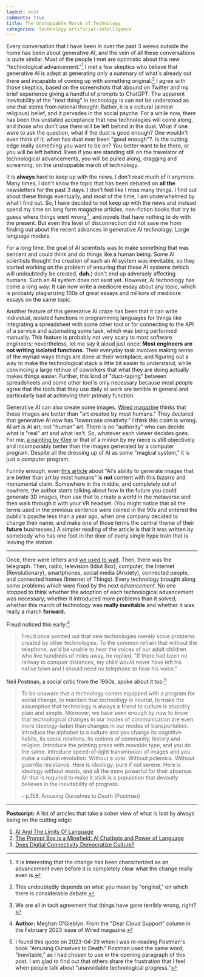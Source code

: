 ```yaml
---
layout: post
comments: true
title: The Unstoppable March of Technology
categories: technology artificial-intelligence
---
```


Every conversation that I have been in over the past 3 weeks outside the home has been about
generative AI, and the vein of all these conversations is quite similar. Most of the people I met
are optimistic about this new "technological advancement."[^1] I met a few skeptics who believe
that generative AI is adept at generating only a summary of what's already out there and incapable
of coming up with something original.[^2] I agree with those skeptics, based on the screenshots
that abound on Twitter and my brief experience giving a handful of prompts to ChatGPT. The apparent
inevitability of the "next thing" in technology is can not be understood as one that stems from
rational thought: Rather, it is a cultural (almost religious) belief, and it pervades in the social
psyche. For a while now, there has been this unstated acceptance that new technologies will come
along, and those who don't use them will be left behind in the dust. What if one were to ask the
question, what if the dust is good enough? One wouldn't even think of it; when has dust ever been
"good enough"?. Is the cutting edge really something you want to be on? You better want to be there,
or you will be left behind. Even if you are standing still on the travelator of technological
advancements, you will be pulled along, dragging and screaming, on the unstoppable march of
technology.

<!--more-->

It is **always** hard to keep up with the news. I don't read much of it anymore. Many times, I don't
know the topic that has been debated on **all the** newsletters for the past 3 days. I don't feel like
I miss many things. I find out about these things eventually, and most of the time, I am
underwhelmed by what I find out. So, I have decided to not keep up with the news and instead spend
my time on long form magazine articles, non-fiction books that try to guess where things went
wrong[^3], and novels that have nothing to do with the present. But even this level of
disconnection did not save me from finding out about the recent advances in generative AI
technology: Large language models.

For a long time, the goal of AI scientists was to make something that was sentient and could think
and do things like a human being. Some AI scientists thought the creation of such an AI system was
inevitable, so they started working on the problem of ensuring that these AI systems (which will
undoubtedly be created, **duh.**) don't end up adversely affecting humans. Such an AI system does not
exist yet. However, AI technology has come a long way: It can now write a mediocre essay about any
topic, which is probably plagiarizing 100s of great essays and millions of mediocre essays on the
same topic.

Another feature of this generative AI craze has been that it can write individual, isolated
functions in programming languages for things like integrating a spreadsheet with some other tool or
for connecting to the API of a service and automating some task, which was being performed
manually. This feature is probably not very scary to most software engineers; nevertheless, let me
say it aloud just once: **Most engineers are not writing isolated functions.** Their everyday task
involves making sense of the myriad ways things are done at their workplace, and figuring out a way
to make the technological stack a little bit easier to understand, while convincing a large retinue
of coworkers that what they are doing actually makes things easier. Further, this kind of
"duct-taping" between spreadsheets and some other tool is only necessary because most people agree
that the tools that they use daily at work are terrible in general and particularly bad at achieving
their primary function.

Generative AI can also create some images. [Wired magazine](https://www.wired.com/story/picture-limitless-creativity-ai-image-generators/) thinks that these images are better than
"art created by most humans." They declared that generative AI now has "lowercase creativity."  I
think this claim is wrong. AI art is AI art; not "human" art. There is no "authority" who can decide
what is "real" art and what isn't. So, whatever each viewer decides goes. For me, [a painting by Klee](https://artsandculture.google.com/asset/super-chess-paul-klee/MwHvy-HH4O6BGw)
or that of a minion by my niece is still objectively and incomparably better than the images
generated by a computer program. Despite all the dressing up of AI as some "magical system," it is
just a computer program.

Funnily enough, even [this article](https://www.wired.com/story/picture-limitless-creativity-ai-image-generators/) about "AI's ability to generate images that are better than art by
most humans" is **not** content with this _bizarre_ and monumental claim. Somewhere in the middle, and
completely out of nowhere, the author starts talking about how in the future you could generate 3D
images, then use that to create a world in the metaverse and then walk through it with your VR
headset. (You might notice that all the terms used in the previous sentence were coined in the 90s
and entered the public's psyche less than a year ago, when one company decided to change their name,
and make one of those terms the central theme of their **future** businesses.) A simpler reading of
the article is that it was written by somebody who has one foot in the door of every single hype
train that is leaving the station.

---

Once, there were letters and [we used to wait](https://www.youtube.com/watch?v=xQuUN1HGa0c). Then, there was the telegraph. Then, radio, television
(Idiot Box), computer, the Internet (Revolutionary), smartphones, social media (Anxiety), connected
people, and connected homes (Internet of Things). Every technology brought along some problems which
were fixed by the next _advancement_. No one stopped to think whether the adoption of each
technological advancement was necessary; whether it introduced more problems than it solved; whether
this march of technology was **really inevitable** and whether it was really a march **forward.**

Freud noticed this early:[^4]

> Freud once pointed out that new technologies merely solve problems created by other technologies. To
> the common refrain that without the telephone, we'd be unable to hear the voices of our adult
> children who live hundreds of miles away, he replied, "If there had been no railway to conquer
> distances, my child would never have left his native town and I should need no telephone to hear his
> voice."

Neil Postman, a social critic from the 1980s, spoke about it too:[^5]

> To be unaware that a technology comes equipped with a program for social change, to maintain that
> technology is neutral, to make the assumption that technology is always a friend to culture is
> stupidity plain and simple. Moreover, we have seen enough by now to know that technological changes
> in our modes of communication are even more ideology-laden than changes in our modes of
> transportation. Introduce the alphabet to a culture and you change its cognitive habits, its social
> relations, its notions of community, history and religion. Introduce the printing press with movable
> type, and you do the same. Introduce speed-of-light transmission of images and you make a cultural
> revolution. Without a vote. Without polemics. Without guerrilla resistance. Here is ideology, pure
> if not serene. Here is ideology without words, and all the more powerful for their absence. All that
> is required to make it stick is a population that devoutly believes in the inevitability of
> progress.
>
> &#x2013; p.158, Amusing Ourselves to Death (Postman)

---

**Postscript:** A list of articles that take a sober view of what is lost by always being on the
cutting edge:

1.  [AI And The Limits Of Language](https://www.noemamag.com/ai-and-the-limits-of-language/)
2.  [The Prompt Box is a Minefield: AI Chatbots and Power of Language](https://theconvivialsociety.substack.com/p/the-prompt-box-is-a-minefield-ai)
3.  [Does Digital Connectivity Democratize Culture?](https://www.noemamag.com/hyperconnected-culture-and-its-discontents/)

[^1]: It is interesting that the change has been characterized as an advancement even before it is completely clear what the change really even is.
[^2]: This undoubtedly depends on what you mean by "original," on which there is considerable debate.
[^3]: We are all in tacit agreement that things have gone terribly wrong, right?
[^4]: **Author:** Meghan O'Gieblyn. From the "Dear Cloud Support" column in the February 2023 issue of Wired magazine.
[^5]: I found this quote on 2023-04-29 when I was re-reading Postman's book "Amusing Ourselves to Death." Postman used the same word, "inevitable," as I had chosen to use in the opening paragraph of this post. I am glad to find out that others share the frustration that I feel when people talk about "unavoidable technological progress."

